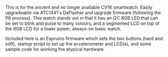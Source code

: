 This is for the ancient and no longer available CV16 smartwatch. Easily upgradeable via ATC1441's DaFlasher and upgrade firmware (following the P8 process). 
This watch stands out in that it has an I2C RGB LED that can be set to blink and pulse to many colours, and a segmented LCD on top of the RGB LCD for a lower power,
always-on basic watch.

Included here is an Espruino firmware which sets the two buttons (hard and soft), startup script to set up the accelerometer and LCD(s), and some sample code for 
working the atypical hardware.
